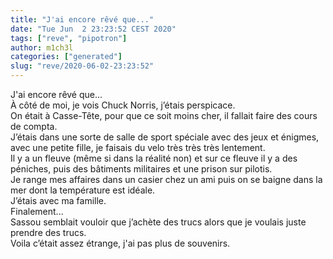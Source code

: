 ```yaml
---
title: "J'ai encore rêvé que..."
date: "Tue Jun  2 23:23:52 CEST 2020"
tags: ["reve", "pipotron"]
author: m1ch3l
categories: ["generated"]
slug: "reve/2020-06-02-23:23:52"
---
```


J'ai encore rêvé que...<br>
À côté de moi, je vois Chuck Norris, j’étais perspicace.<br>
On était à Casse-Tête, pour que ce soit moins cher, il fallait faire des cours de compta.<br>
J’étais dans une sorte de salle de sport spéciale avec des jeux et énigmes, avec une petite fille, je faisais du velo très très très lentement.<br>
Il y a un fleuve (même si dans la réalité non) et sur ce fleuve il y a des péniches, puis des bâtiments militaires et une prison sur pilotis.<br>
Je range mes affaires dans un casier chez un ami puis on se baigne dans la mer dont la température est idéale.<br>
J’étais avec ma famille.<br>
Finalement...<br>
Sassou semblait vouloir que j’achète des trucs alors que je voulais juste prendre des trucs.<br>
Voila c’était assez étrange, j'ai pas plus de souvenirs.<br>
